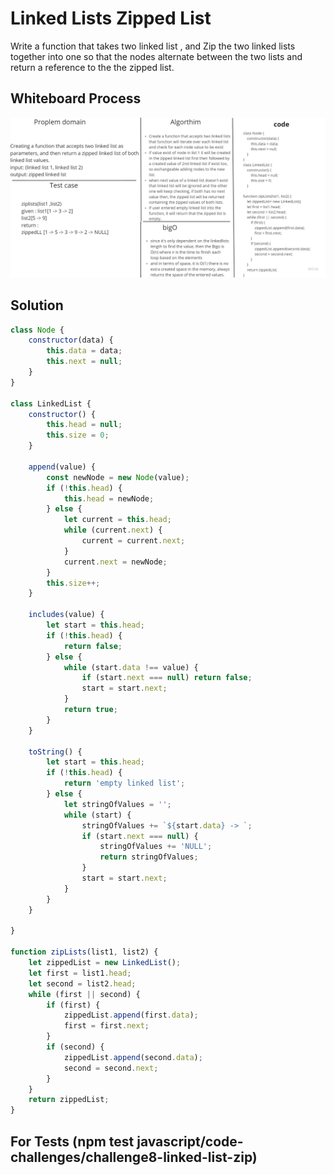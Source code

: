 # Linked Lists Zipped List

Write a function  that takes two linked list , and Zip the two linked lists together into one so that the nodes alternate between the two lists and return a reference to the the zipped list.

## Whiteboard Process

![Linked list white board](./white-bord.jpg)

## Solution

``` javascript
class Node {
    constructor(data) {
        this.data = data;
        this.next = null;
    }
}

class LinkedList {
    constructor() {
        this.head = null;
        this.size = 0;
    }

    append(value) {
        const newNode = new Node(value);
        if (!this.head) {
            this.head = newNode;
        } else {
            let current = this.head;
            while (current.next) {
                current = current.next;
            }
            current.next = newNode;
        }
        this.size++;
    }

    includes(value) {
        let start = this.head;
        if (!this.head) {
            return false;
        } else {
            while (start.data !== value) {
                if (start.next === null) return false;
                start = start.next;
            }
            return true;
        }
    }

    toString() {
        let start = this.head;
        if (!this.head) {
            return 'empty linked list';
        } else {
            let stringOfValues = '';
            while (start) {
                stringOfValues += `${start.data} -> `;
                if (start.next === null) {
                    stringOfValues += 'NULL';
                    return stringOfValues;
                }
                start = start.next;
            }
        }
    }

}

function zipLists(list1, list2) {
    let zippedList = new LinkedList();
    let first = list1.head;
    let second = list2.head;
    while (first || second) {
        if (first) {
            zippedList.append(first.data);
            first = first.next;
        }
        if (second) {
            zippedList.append(second.data);
            second = second.next;
        }
    }
    return zippedList;
}


```

## For Tests (npm test javascript/code-challenges/challenge8-linked-list-zip)